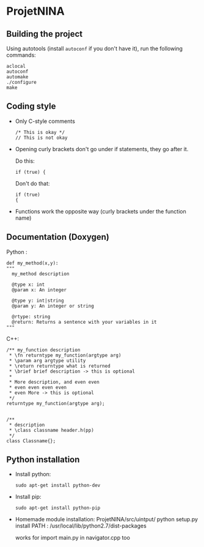 # ProjetNINA

## Building the project

Using autotools (install `autoconf` if you don't have it), run the following commands:

  ```
  aclocal
  autoconf
  automake
  ./configure
  make
  ```

## Coding style

- Only C-style comments

  ```
  /* This is okay */
  // This is not okay
  ```

- Opening curly brackets don't go under if statements, they go after it.

  Do this:

  ```
  if (true) {   
  ```

  Don't do that:

  ```
  if (true)
  {
  ```

- Functions work the opposite way (curly brackets under the function name)

## Documentation (Doxygen)

Python :
  ```
  def my_method(x,y):
  """
    my_method description

    @type x: int
    @param x: An integer

    @type y: int|string
    @param y: An integer or string

    @rtype: string
    @return: Returns a sentence with your variables in it
  """
  ```

C++:

  ```
  /** my_function description
   * \fn returntype my_function(argtype arg)
   * \param arg argtype utility
   * \return returntype what is returned
   * \brief brief description -> this is optional
   *
   * More description, and even even
   * even even even even
   * even More -> this is optional
   */
  returntype my_function(argtype arg);


  /**
   * description
   * \class classname header.h(pp)
   */
  class Classname{};
  ```

## Python installation

- Install python:
    ```
    sudo apt-get install python-dev
    ```

- Install pip:
    ```
    sudo apt-get install python-pip
    ```

- Homemade module installation:
  ProjetNINA/src/uintput/ python setup.py install
  PATH : /usr/local/lib/python2.7/dist-packages

  works for import main.py in navigator.cpp too

